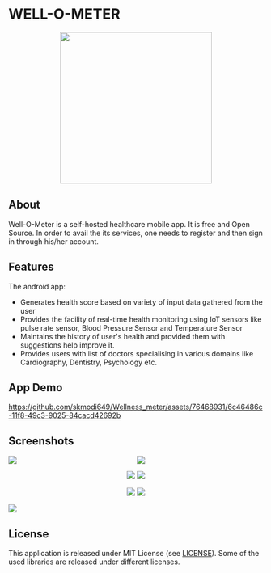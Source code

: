 # WELL-O-METER
<kbd>
<p align="center">
   <img src="https://github.com/skmodi649/Wellness_meter/assets/76468931/80b579d4-5f97-4db1-9da4-3b1b068cba72.png" width="300" height="300">
</p>
</kbd>

## About
Well-O-Meter is a self-hosted healthcare mobile app. It is free and Open Source. In order to avail the its services, one needs to register and then sign in through his/her account.

## Features
The android app:<br>
- Generates health score based on variety of input data gathered from the user
- Provides the facility of real-time health monitoring using IoT sensors like pulse rate sensor, Blood Pressure Sensor and Temperature Sensor
- Maintains the history of user's health and provided them with suggestions help improve it. 
- Provides users with list of doctors specialising in various domains like Cardiography, Dentistry, Psychology etc. 

## App Demo



https://github.com/skmodi649/Wellness_meter/assets/76468931/6c46486c-11f8-49c3-9025-84cacd42692b



## Screenshots
<p align="center">
   <img src="https://github.com/skmodi649/Wellness_meter/assets/76468931/ef2e2d78-d76b-4446-b587-ae406e1aceb8.png" align="left">
   <img src="https://github.com/skmodi649/Wellness_meter/assets/76468931/55bfede3-8860-463b-83a1-3a03d34b317a.png">
</p>

<p align="center">
   <img src="https://github.com/skmodi649/Wellness_meter/assets/76468931/50f115c6-4f82-45d6-8f5b-0bbe995a6964.png" align"left">
  <img src="https://github.com/skmodi649/Wellness_meter/assets/76468931/df3ab942-c239-488d-82d9-1f02fb51de14.png">
</p>

<p align="center">
   <img src="https://github.com/skmodi649/Wellness_meter/assets/76468931/40bee4a8-23b4-4159-b28b-7647c4faf478.png">
   <img src="https://github.com/skmodi649/Wellness_meter/assets/76468931/60f1d2f7-1f0f-47d2-a312-1cfc524bf2f3.png" align"left">
</p>

<img src="https://github.com/skmodi649/Wellness_meter/assets/76468931/a4073580-818b-4c28-8b46-edee7129cb5a.png">

## License

This application is released under MIT License (see [LICENSE](LICENSE)).
Some of the used libraries are released under different licenses.
